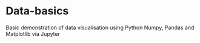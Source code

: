 # Data-basics
Basic demonstration of data visualisation using Python Numpy, Pandas and Matplotlib via Jupyter
